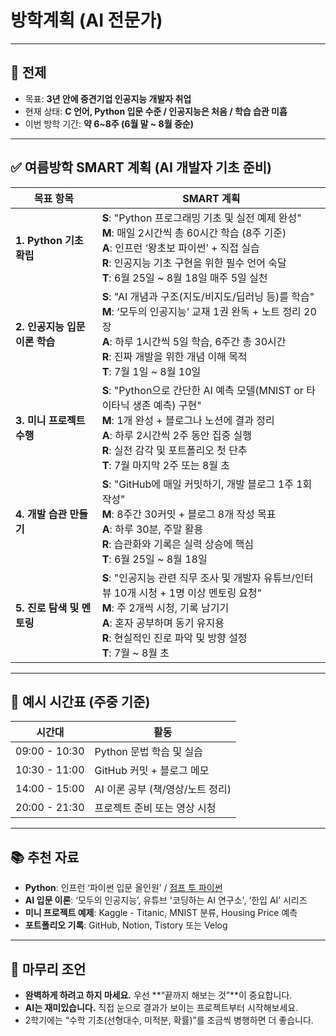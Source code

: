 # 방학계획 (AI 전문가)
---

## 🎯 전제

* 목표: **3년 안에 중견기업 인공지능 개발자 취업**
* 현재 상태: **C 언어, Python 입문 수준 / 인공지능은 처음 / 학습 습관 미흡**
* 이번 방학 기간: **약 6\~8주 (6월 말 \~ 8월 중순)**

---

## ✅ 여름방학 SMART 계획 (AI 개발자 기초 준비)

| 목표 항목                | SMART 계획                                                                                                                                                                       |
| -------------------- | ------------------------------------------------------------------------------------------------------------------------------------------------------------------------------ |
| **1. Python 기초 확립**  | **S**: "Python 프로그래밍 기초 및 실전 예제 완성"<br>**M**: 매일 2시간씩 총 60시간 학습 (8주 기준)<br>**A**: 인프런 ‘왕초보 파이썬’ + 직접 실습<br>**R**: 인공지능 기초 구현을 위한 필수 언어 숙달<br>**T**: 6월 25일 \~ 8월 18일 매주 5일 실천  |
| **2. 인공지능 입문 이론 학습** | **S**: "AI 개념과 구조(지도/비지도/딥러닝 등)를 학습"<br>**M**: ‘모두의 인공지능’ 교재 1권 완독 + 노트 정리 20장<br>**A**: 하루 1시간씩 5일 학습, 6주간 총 30시간<br>**R**: 진짜 개발을 위한 개념 이해 목적<br>**T**: 7월 1일 \~ 8월 10일      |
| **3. 미니 프로젝트 수행**    | **S**: "Python으로 간단한 AI 예측 모델(MNIST or 타이타닉 생존 예측) 구현"<br>**M**: 1개 완성 + 블로그나 노션에 결과 정리<br>**A**: 하루 2시간씩 2주 동안 집중 실행<br>**R**: 실전 감각 및 포트폴리오 첫 단추<br>**T**: 7월 마지막 2주 또는 8월 초 |
| **4. 개발 습관 만들기**     | **S**: "GitHub에 매일 커밋하기, 개발 블로그 1주 1회 작성"<br>**M**: 8주간 30커밋 + 블로그 8개 작성 목표<br>**A**: 하루 30분, 주말 활용<br>**R**: 습관화와 기록은 실력 상승에 핵심<br>**T**: 6월 25일 \~ 8월 18일                    |
| **5. 진로 탐색 및 멘토링**   | **S**: "인공지능 관련 직무 조사 및 개발자 유튜브/인터뷰 10개 시청 + 1명 이상 멘토링 요청"<br>**M**: 주 2개씩 시청, 기록 남기기<br>**A**: 혼자 공부하며 동기 유지용<br>**R**: 현실적인 진로 파악 및 방향 설정<br>**T**: 7월 \~ 8월 초               |

---

## 📅 예시 시간표 (주중 기준)

| 시간대           | 활동                    |
| ------------- | --------------------- |
| 09:00 - 10:30 | Python 문법 학습 및 실습     |
| 10:30 - 11:00 | GitHub 커밋 + 블로그 메모    |
| 14:00 - 15:00 | AI 이론 공부 (책/영상/노트 정리) |
| 20:00 - 21:30 | 프로젝트 준비 또는 영상 시청      |

---

## 📚 추천 자료

* **Python**: 인프런 ‘파이썬 입문 올인원’ / [점프 투 파이썬](https://wikidocs.net/book/1)
* **AI 입문 이론**: ‘모두의 인공지능’, 유튜브 '코딩하는 AI 연구소', ‘한입 AI’ 시리즈
* **미니 프로젝트 예제**: Kaggle - Titanic, MNIST 분류, Housing Price 예측
* **포트폴리오 기록**: GitHub, Notion, Tistory 또는 Velog

---

## 🧭 마무리 조언

* **완벽하게 하려고 하지 마세요.** 우선 \*\*“끝까지 해보는 것”\*\*이 중요합니다.
* **AI는 재미있습니다.** 직접 눈으로 결과가 보이는 프로젝트부터 시작해보세요.
* 2학기에는 “수학 기초(선형대수, 미적분, 확률)”를 조금씩 병행하면 더 좋습니다.
